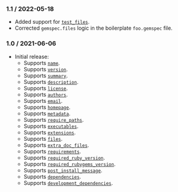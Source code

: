 ### 1.1 / 2022-05-18

* Added support for [`test_files`][test_files].
* Corrected `gemspec.files` logic in the boilerplate `foo.gemspec` file.

### 1.0 / 2021-06-06

* Initial release:
  * Supports [`name`][name].
  * Supports [`version`][version].
  * Supports [`summary`][summary].
  * Supports [`description`][description].
  * Supports [`license`][license].
  * Supports [`authors`][authors].
  * Supports [`email`][email].
  * Supports [`homepage`][homepage].
  * Supports [`metadata`][metadata].
  * Supports [`require_paths`][require_paths].
  * Supports [`executables`][executables].
  * Supports [`extensions`][extensions].
  * Supports [`files`][files].
  * Supports [`extra_doc_files`][extra_doc_files].
  * Supports [`requirements`][requirements].
  * Supports [`required_ruby_version`][required_ruby_version].
  * Supports [`required_rubygems_version`][required_rubygems_version].
  * Supports [`post_install_message`][post_install_message].
  * Supports [`dependencies`][dependencies].
  * Supports [`development_dependencies`][development_dependencies].

[name]: README.md#name
[version]: README.md#version
[summary]: README.md#summary
[description]: README.md#description
[license]: README.md#license
[authors]: README.md#authors
[email]: README.md#email
[homepage]: README.md#homepage
[metadata]: README.md#metadata
[require_paths]: README.md#require_paths
[executables]: README.md#executables
[extensions]: README.md#extensions
[files]: README.md#files
[extra_doc_files]: README.md#extra_doc_files
[test_files]: README.md#test_files
[requirements]: README.md#requirements
[required_ruby_version]: README.md#required_ruby_version
[required_rubygems_version]: README.md#required_rubygems_version
[post_install_message]: README.md#post_install_message
[dependencies]: README.md#dependencies
[development_dependencies]: README.md#development_dependencies
